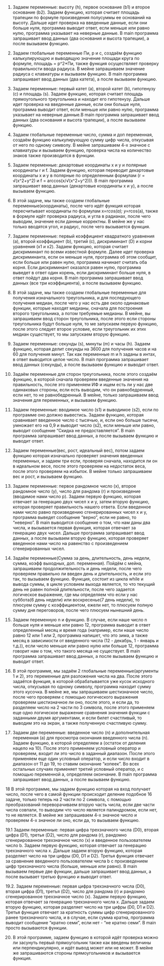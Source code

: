 1. Задаем переменные: высоту (h), первое основание (b1) и второе основание (b2). Задаем функцию, которая считает площадь трапеции по формуле произведения полусуммы ее оснований на высоту. Дальше идет проверка на введенные данные, если они больше нуля, программа выводит ответ, если меньше или равно нулю, программа указывает на неверные данные. В main программа запрашивает ввод данных (два основания и высота трапеции), а после вызываем функцию. 

2. Задаем глобальные переменные Пи, р и с, создаём функцию калькулирующую и выводящую значение площади круга по формуле, площадь = р^2*Пи, также функция осуществляет проверку правильности ввода радиуса. В мейне запрашиваем значение радиуса с клавиатуры и вызываем функцию. В main программа запрашивает ввод данных (два катета), а после вызываем функцию. 

3. Задаем переменные: первый катет (a), второй катет (b), гипотенузу (с)  и площадь (s). Задаем функцию, которая считает площадь прямоугольного треугольника и находит его гипотенузу. Дальше идет проверка на введенные данные, если они больше нуля, программа выводит ответ, если меньше или равно нулю, программа указывает на неверные данные.В main программа запрашивает ввод данных (два основания и высота трапеции), а после вызываем функцию. 

4. Задаем глобальные переменные число, сумма и доп переменная, создаём функцию калькулирующую сумму цифр числа, откусывая от него по одному символу. В мейне запрашиваем 4-х значное с клавиатуры и вызываем функцию, проверка числа на количество знаков также производится в функции.

5. Задаем переменные:  декартовые координаты x и y и  полярные координаты r и f. Задаем функцию, которая переводит декартовые координаты x и y в полярные по определенным формулам (r = √(x^2+y^2) и f = arccos(x/√(x^2+y^2))). В main программа запрашивает ввод данных (декартовые координаты x и y), а после вызываем функцию. 

6. В этой задаче, мы также создаем глобальные переменные(координаты), после чего идёт функция  которая пересчитывает координаты по формулам х=r*cos(a); y=r*cos(a), также в формуле идёт проверка радиуса, и угла в радианах, после чего выводим, значение если данные корректны. В мейне же у нас только вводятся угол, и радиус, после чего вызывается функция. 

7. Задаем переменные: первый коэффициент квадратного уравнения (a), второй коэффициент (b), третий (с), дискриминант (D) и корни уравнения (x1 и x2). Задаем функцию, которая считает дискриминант по всеми известной формуле. Далее идет проверка дискриминанта, если он меньше нуля, программа об этом сообщит, если больше или равен нулю, программа начинает считать оба корня. Если дискриминант оказался равен нулю, программа выведет в ответ один корень, если дискриминант больше нуля, в ответ пойдут два корня. В main программа запрашивает ввод данных (все три коэффициента), а после вызываем функцию. 

8. В этой задаче, мы также создаем глобальные переменные для получения изначального треугольника, и для последующего получения медиан, после чего у нас есть две около одинаковые функции, которые находят медианы, сначала для построения второго треугольника, а потом требуемые медианы. В мейне, вы запрашиваем ввод сторон треугольника, после этого если стороны треугольника будут больше нуля, то ме запускаем первую функцию, после этого следует второе условие, если треугольник их этих медиан существует, то мы запускаем вторую функцию.

9. Задаем переменные: секунды (s), минуты (m) и часы (h). Задаем функцию, которая делит секунды на 3600 для получения часов и на 60 для получения минут. Так как переменные m и h заданы в интах, в ответ выводится целое число. В main программа запрашивает ввод данных (секунды), а после вызываем функцию и выводит ответ. 

10. Задаём переменные для сторон треугольника, после этого создаём функцию, в которой сначала проверяем введенные значения на правильность, после это применяем ИФ и ищем есть ли у нас две одинаковых стороны, если есть выводим, что он равнобедренный, если нет, то не равнобедренный. В мейне, только запрашиваем ввод значения для переменных, и вызываем функцию.

11. Задаем переменные: вводимое число (s1) и выводимое (s2), если по программе оно должно вывестись. Задаем функцию, которая сравнивает введенное число с тысячью, и, если оно больше тысячи, умножает его на 0,9 и выводит число (s2), если меньше или равно, выводит сообщение “Скидка не предоставляется”. В main программа запрашивает ввод данных, а после вызываем функцию и выводит ответ. 

12. Задаем переменные(вес, рост, идеальный вес), потом задаем функцию которая изначально проверяет значения введенных переменных, и задаем три если, проверяя сначала, находится ли он в идеальном весе, после этого проверяем на недостаток веса, после этого проверяем на избыток. В мейне только запрашиваем вес и рост, и вызываем функцию.

13. Задаем переменные: первое рандомное число (x), второе рандомное число (y), число для рандома (r) и произведение (вводимое нами число p). Задаем первую функцию, которая отвечает за генерацию двух чисел x и y, затем вторую функцию, которая проверяет правильность нашего ответа. Если введенное нами число равно произведению сгенерированных чисел x и y, программа выведет сообщение “верно”, если не равно, то “неверно”. В main выводится сообщение о том, что нам даны два числа, и вызывается первая функция, которая отвечает за генерацию двух чисел. Дальше программа запрашивает ввод данных, а после вызываем вторую функцию, которая проверяет введенное нами число на равенство с произведением сгенерированных чисел.

14. Задаём переменные(Сумма за день, длительность, день недели, сумма, коэфф выходных, доп. переменная). Пойдём с мейна, запрашиваем продолжительность и день недели, после чего проверяем правильно ли введен день и длительность, и если это так, то вызываем функцию. Функция, состоит из цикла while и вывода суммы, в цикле условием выхода является, то что текущий день не равен полной длительности, после чего задается логическое  выражение, где мы определяем что если у нас суббота(6 день недели) или воскресенье(7 день недели), то плюсуем сумму с коэффициентом, ежели нет, то плюсуем полную сумму дня переговоров, после чего плюсуем нынешний день.

15. Задаем переменную n и функцию. В случае, если наше число n больше нуля и меньше или равно 12, программа выводит в ответ определенный месяц и время года (например, если наше число равно 12 или 1 или 2, программа напишет, что это зима, а также месяц в зависимости от введенного числа (12 - декабрь, 1 - январь и т.д.)), если число меньше или равно нулю или больше 12, программа говорит нам о том, что такого месяца не существует. В main программа запрашивает ввод данных, а после вызываем функцию и выводит ответ. 

16. В этой программе, мы задаём 2 глобальные переменные(аргументы 1 и 2), это переменные для разложения числа на два. После этого задаётся функция, в которой обрабатывается уже кусок исходного числа, откусывая по одному символу, программа находит сумму этого кусочка. В мейне же, мы запрашиваем шестизначное число, после чего проверяем с помощью логического выражения проверяем шестизначное ли оно, после этого, и если да, то разделяем число на 2 части по 3 символа, после этого применяем еще одно логическое выражение сравнения значения функции с заданными двумя аргументами, и если билет счастливый, то выводим это на экран, а также полученную счастливую сумму.

17. Задаем две переменные: введенное число (n) и дополнительная переменная (a) для просмотра окончания введенного числа (n). Задаем функцию, в которой определяем a (остаток от деления нацело на 10). После этого применяем условный оператор и проверяем, входит ли это число в заданный диапазон. После этого применяем еще один условный оператор, и если число входит в диапазон от 11 до 19, то ставим окончание “копеек”. Во всех остальных случаях применяет третий условный оператор, и с помощью переменной a, определяем окончание. В main программа запрашивает ввод данных, а после вызываем функцию. 

18 В этой программе, мы задаем функцию которая на вход получает число, после чего в самой функции происходит деление подобное 16 задаче, только теперь на 2 части по 2 символа, с помощью преобразований переворачиваем вторую часть числа, если две части числа совпали, то выводим что число является палиндромом, если нет, то не является. В мейне же запрашиваем 4-х значное число и проверяем 4-х значное ли оно, если да, то вызываем функцию. 

19.1 Задаем переменные: первая цифра трехзначного числа (D0), вторая цифра (D1), третья (D2), число для рандома (r), рандомно сгенерированное трехзначное число (x) и введенное пользователем число b. Задаем первую функцию, которая отвечает за генерацию трехзначного числа x. Дальше задаем вторую функцию, которая разделяет число на три цифры (D0, D1 и D2). Третья функция отвечает за сравнение введенного пользователем числа b с произведением цифр трехзначного числа (больше, меньше или равно). В main вызываем первые две функции, дальше запрашивает ввод данных, а после вызывает третью функцию и выводит ответ. 

19.2. Задаем переменные: первая цифра трехзначного числа (D0), вторая цифра (D1), третья (D2), число для рандома (r) и рандомно сгенерированное трехзначное число (x). Задаем первую функцию, которая отвечает за генерацию трехзначного числа x. Дальше задаем вторую функцию, которая разделяет число на три цифры (D0, D1 и D2). Третья функция отвечает за кратность суммы цифр сгенерированного ранее трехзначного числа, и в случае, если сумма кратна, программа выводит сообщение “кратно семи”, если нет - “не кратно семи”. В main просто вызываются функции. 

20. В этой программе, задаем функцию в которой идёт проверка можно ли засунуть первый прямоугольник также как введены величины или перпендикулярно, и идёт вывод может или не может. В мейне же запрашиваются стороны прямоугольников и вызывается функция.


